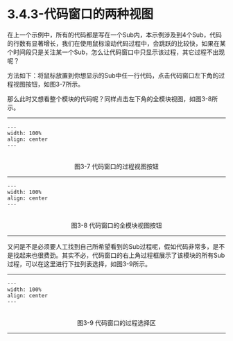 # 3.4.3-代码窗口的两种视图

在上一个示例中，所有的代码都是写在一个Sub内，本示例涉及到4个Sub，代码的行数有显著增长，我们在使用鼠标滚动代码过程中，会跳跃的比较快，如果在某个时间段只是关注某一个Sub，怎么让代码窗口中只显示该过程，其它过程不出现呢？

方法如下：将鼠标放置到你想显示的Sub中任一行代码，点击代码窗口左下角的过程视图按钮，如图3-7所示。

那么此时又想看整个模块的代码呢？同样点击左下角的全模块视图，如图3-8所示。

---
```{figure} image/3-7.png
---
width: 100%
align: center
---
```
<br />
<center>图3-7 代码窗口的过程视图按钮</center>

---
```{figure} image/3-8.png
---
width: 100%
align: center
---
```
<br />
<center>图3-8 代码窗口的全模块视图按钮</center>

---

又问是不是必须要人工找到自己所希望看到的Sub过程呢，假如代码非常多，是不是找起来也很费劲。其实不必，代码窗口的右上角过程框展示了该模块的所有Sub过程，可以在这里进行下拉列表选择，如图3-9所示。

---
```{figure} image/3-9.png
---
width: 100%
align: center
---
```
<br />
<center>图3-9 代码窗口的过程选择区</center>

---
<br />